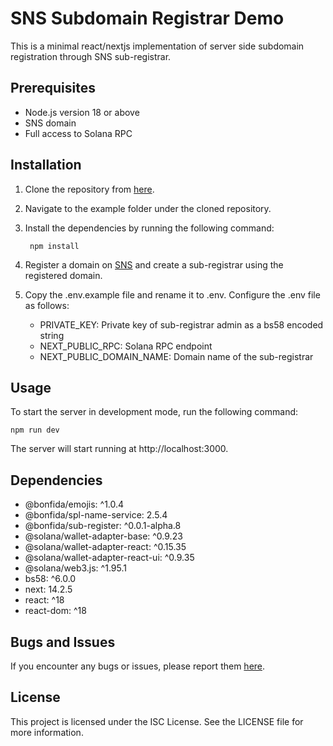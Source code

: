 # SNS Subdomain Registrar Demo
This is a minimal react/nextjs implementation of server side subdomain registration through SNS sub-registrar.

## Prerequisites
- Node.js version 18 or above
- SNS domain
- Full access to Solana RPC

## Installation

1. Clone the repository from [here](https://github.com/Bonfida/sub-registrar).

2. Navigate to the example folder under the cloned repository.

3. Install the dependencies by running the following command:

        npm install

4. Register a domain on [SNS](https://www.sns.id/) and create a sub-registrar using the registered domain.

5. Copy the .env.example file and rename it to .env. Configure the .env file as follows:
    - PRIVATE_KEY: Private key of sub-registrar admin as a bs58 encoded string
    - NEXT_PUBLIC_RPC: Solana RPC endpoint
    - NEXT_PUBLIC_DOMAIN_NAME: Domain name of the sub-registrar

## Usage

To start the server in development mode, run the following command:

    npm run dev

The server will start running at http://localhost:3000.

## Dependencies

- @bonfida/emojis: ^1.0.4
- @bonfida/spl-name-service: 2.5.4
- @bonfida/sub-register: ^0.0.1-alpha.8
- @solana/wallet-adapter-base: ^0.9.23
- @solana/wallet-adapter-react: ^0.15.35
- @solana/wallet-adapter-react-ui: ^0.9.35
- @solana/web3.js: ^1.95.1
- bs58: ^6.0.0
- next: 14.2.5
- react: ^18
- react-dom: ^18

## Bugs and Issues

If you encounter any bugs or issues, please report them [here](https://github.com/Bonfida/sub-registrar/issues).

## License

This project is licensed under the ISC License. See the LICENSE file for more information.